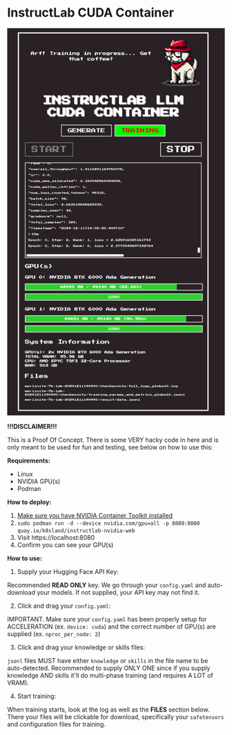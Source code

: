 # InstructLab CUDA Container

![image](/img/action.png)

**!!!DISCLAIMER!!!**

This is a Proof Of Concept. There is some VERY hacky code in here and is only meant to be used for fun and testing, see below on how to use this:

**Requirements:**

* Linux
* NVIDIA GPU(s)
* Podman

**How to deploy:**

1. [Make sure you have NVIDIA Container Toolkit installed](https://docs.nvidia.com/ai-enterprise/deployment/rhel-with-kvm/latest/podman.html)
2. `sudo podman run -d --device nvidia.com/gpu=all -p 8080:8080 quay.io/k8sland/instructlab-nvidia-web`
3. Visit https://localhost:8080
4. Confirm you can see your GPU(s)

**How to use:**
1. Supply your Hugging Face API Key:

Recommended **READ ONLY** key. We go through your `config.yaml` and auto-download your models. If not supplied, your API key may not find it.

2. Click and drag your `config.yaml`:

IMPORTANT. Make sure your `config.yaml` has been properly setup for ACCELERATION (ex. `device: cuda`) and the correct number of GPU(s) are supplied (ex. `nproc_per_node: 2`)

3. Click and drag your knowledge or skills files:

`jsonl` files MUST have either `knowledge` or `skills` in the file name to be auto-detected. Recommended to supply ONLY ONE since if you supply knowledge AND skills it'll do multi-phase training (and requires A LOT of VRAM).

4. Start training:

When training starts, look at the log as well as the **FILES** section below. There your files will be clickable for download, specifically your `safetensors` and configuration files for training.
